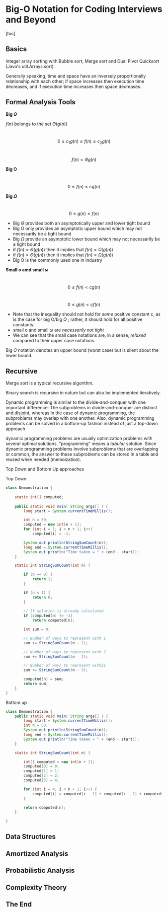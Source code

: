 # Big-O Notation for Coding Interviews and Beyond

[toc]

## Basics

Integer array sorting with Bubble sort, Merge sort and Dual Pivot Quicksort (Java's util.Arrays.sort).

Generally speaking, time and space have an inversely proportionally relationship with each other; if space increases then execution time decreases, and if execution time increases then space decreases.

## Formal Analysis Tools

**Big $\Theta$**

$f(n)$ belongs to the set $\Theta(g(n))$

​																	$$0\le c_1g(n) \le f(n) \le c_2g(n)$$

​																		$$f(n)=\Theta g(n)$$

**Big O**

​																	$$0 \le f(n) \le cg(n)$$

**Big $\Omega$**

​																	$$0 \le g(n) \le f(n)$$

- Big $\Theta$ provides both an asymptotically upper and lower tight bound
- Big O only provides an asymptotic upper bound which may not necessarily be a tight bound
- Big $\Omega$ provide an asymptotic lower bound which may not necessarily be a tight bound
- if $f(n)=\Theta(g(n))$ then it implies that $f(n)=O(g(n))$
- if $f(n)=\Theta(g(n))$ then it implies that $f(n)=\Omega(g(n))$
- Big O is the commonly used one in industry

**Small o amd small $\omega$**

​															$$0 \le f(n) < cg(n)$$

​															$$0 \le g(n) < cf(n)$$

- Note that the inequality should not hold for *some* positive constant c, as is the case for big O/big $\Omega$ ; rather, it should hold for all positive constants.
- small o and small $\omega$ are *necessarily not tight*
- We can see that the small case notations are, in a sense, *relaxed* compared to their upper case notations.

Big $O$ notation denotes an upper bound (worst case) but is silent about the lower bound.

## Recursive

Merge sort is a typical recursive algorithm.

Binary search is recursive in nature but can also be implemented iteratively. 

Dynamic programming is similar to the divide-and-conquer with one important difference: The subproblems in divide-and-conquer are distinct and disjoint, whereas in the case of dynamic programming, the subproblems may overlap with one another. Also, dynamic programming problems can be solved in a bottom-up fashion instead of just a top-down approach

dynamic programming problems are usually optimization problems with several optimal solutions. "programming" means a *tabular* solution. Since dynamic programming problems involve subproblems that are overlapping or common, the answer to these subproblems can be stored in a table and reused when needed (memoization).

Top Down and Bottom Up approaches

Top Down

```java
class Demonstration {
    
    static int[] computed;
    
    public static void main( String args[] ) {
        long start = System.currentTimeMillis();

        int n = 50;
        computed = new int[n + 1];
        for (int i = 1; i < n + 1; i++)
            computed[i] = -1;

        System.out.println(StringSumCount(n));
        long end = System.currentTimeMillis();
        System.out.println("Time taken = " + (end - start));
    }

    static int StringSumCount(int n) {

        if (n == 0) {
            return 1;
        }

        if (n < 1) {
            return 0;
        }
        
        // If solution is already calculated
        if (computed[n] != -1)
            return computed[n];

        int sum = 0;

        // Number of ways to represent with 1
        sum += StringSumCount(n - 1);

        // Number of ways to represent with 2
        sum += StringSumCount(n - 2);

        // Number of ways to represent with31
        sum += StringSumCount(n - 3);

        computed[n] = sum;
        return sum;
    }  
}
```

Bottom up

```java
class Demonstration {
    public static void main( String args[] ) {
        long start = System.currentTimeMillis();
        int n = 50;
        System.out.println(StringSumCount(n));
        long end = System.currentTimeMillis();
        System.out.println("Time taken = " + (end - start));        
    }

    static int StringSumCount(int n) {

        int[] computed = new int[n + 1];
        computed[0] = 0;
        computed[1] = 1;
        computed[2] = 2;
        computed[3] = 4;

        for (int i = 4; i < n + 1; i++) {
            computed[i] = computed[i - 1] + computed[i - 2] + computed[i - 3];
        }

        return computed[n];
    }  
  
}
```



## Data Structures

## Amortized Analysis

## Probabilistic Analysis

## Complexity Theory

## The End